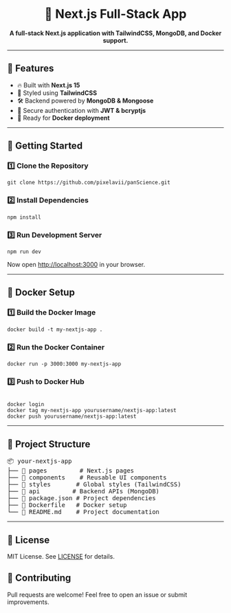 <h1 align="center">🚀 Next.js Full-Stack App</h1>

<p align="center">
  <strong>A full-stack Next.js application with TailwindCSS, MongoDB, and Docker support.</strong>
</p>

---

<h2>📌 Features</h2>
<ul>
  <li>🔥 Built with <strong>Next.js 15</strong></li>
  <li>🎨 Styled using <strong>TailwindCSS</strong></li>
  <li>🛠️ Backend powered by <strong>MongoDB & Mongoose</strong></li>
  <li>🔐 Secure authentication with <strong>JWT & bcryptjs</strong></li>
  <li>🐳 Ready for <strong>Docker deployment</strong></li>
</ul>

---

<h2>🚀 Getting Started</h2>

<h3>1️⃣ Clone the Repository</h3>
<pre><code>git clone https://github.com/pixelavii/panScience.git</code></pre>

<h3>2️⃣ Install Dependencies</h3>
<pre><code>npm install</code></pre>

<h3>3️⃣ Run Development Server</h3>
<pre><code>npm run dev</code></pre>
<p>Now open <a href="http://localhost:3000">http://localhost:3000</a> in your browser.</p>

---

<h2>🐳 Docker Setup</h2>

<h3>1️⃣ Build the Docker Image</h3>
<pre><code>docker build -t my-nextjs-app .</code></pre>

<h3>2️⃣ Run the Docker Container</h3>
<pre><code>docker run -p 3000:3000 my-nextjs-app</code></pre>

<h3>3️⃣ Push to Docker Hub</h3>
<pre><code>
docker login
docker tag my-nextjs-app yourusername/nextjs-app:latest
docker push yourusername/nextjs-app:latest</code></pre>

---

<h2>📂 Project Structure</h2>
<pre>
📦 your-nextjs-app
├── 📁 pages         # Next.js pages
├── 📁 components    # Reusable UI components
├── 📁 styles       # Global styles (TailwindCSS)
├── 📁 api         # Backend APIs (MongoDB)
├── 📄 package.json # Project dependencies
├── 📄 Dockerfile   # Docker setup
└── 📄 README.md    # Project documentation
</pre>

---

<h2>📜 License</h2>
<p>MIT License. See <a href="LICENSE">LICENSE</a> for details.</p>

<h2>🙌 Contributing</h2>
<p>Pull requests are welcome! Feel free to open an issue or submit improvements.</p>
